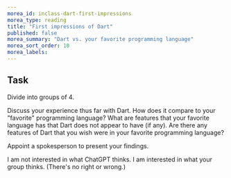 ```yaml
---
morea_id: inclass-dart-first-impressions
morea_type: reading
title: "First impressions of Dart"
published: false
morea_summary: "Dart vs. your favorite programming language"
morea_sort_order: 10
morea_labels: 
---
```


## Task

Divide into groups of 4. 

Discuss your experience thus far with Dart.  How does it compare to your "favorite" programming language? What are features that your favorite language has that Dart does not appear to have (if any). Are there any features of Dart that you wish were in your favorite programming language?

Appoint a spokesperson to present your findings. 

I am not interested in what ChatGPT thinks. I am interested in what your group thinks. (There's no right or wrong.)
